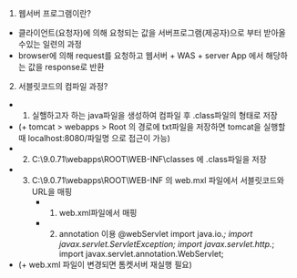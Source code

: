1. 웹서버 프로그램이란?
  - 클라이언트(요청자)에 의해 요청되는 값을 서버프로그램(제공자)으로 부터 받아올수있는 일련의 과정
  - browser에 의해 request를 요청하고 웹서버 + WAS + server App 에서 해당하는 값을 response로 반환


2. 서블릿코드의 컴파일 과정?
  -  1) 실핼하고자 하는 java파일을 생성하여 컴파일 후 .class파일의 형태로 저장
  -  (+ tomcat >  webapps > Root 의 경로에 txt파일을 저장하면 tomcat을 실행할때 localhost:8080/파일명 으로 접근이 가능)
  -  2) C:\9.0.71\webapps\ROOT\WEB-INF\classes 에 .class파일을 저장
  -  3) C:\9.0.71\webapps\ROOT\WEB-INF 의 web.mxl 파일에서 서블릿코드와 URL을 매핑
          - 1) web.xml파일에서 매핑
          - 2) annotation 이용 @webServlet
            import java.io.*;
            import javax.servlet.ServletException;
            import javax.servlet.http.*;
            import javax.servlet.annotation.WebServlet;
  -  (+ web.xml 파일이 변경되면 톰켓서버 재실행 필요) 
